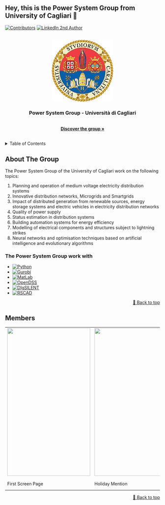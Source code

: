 ## Hey, this is the Power System Group from University of Cagliari 👋

[![Contributors][contributors-shield2]][contributors-url2]
[![LinkedIn 2nd Author][linkedin-shield2]][linkedin-url-2nd]

<!-- ![Unica Logo](https://github.com/UnicaPowerSystem/.github/blob/main/profile/logo-unica.jpg) -->

<!-- PROJECT LOGO -->
<br />
<div align="center">
  <img src="https://github.com/UnicaPowerSystem/.github/blob/main/profile/logo-unica.jpg" />
</a>
  <h3 align="center">Power System Group - Università di Cagliari</h3>
  <p align="center">
    <br />
    <a href="https://web.unica.it/unica/en/dip_ingelettrica.page"><strong>Discover the group »</strong>
    </a>
    <br />
    <br />
  </p>
</div>



<!-- TABLE OF CONTENTS -->
<details>
  <summary>Table of Contents</summary>
  <ol>
    <li><a href="#about-the-group">About The Group</a>
      <ul>
        <li><a href="#the-power-system-group-work-with">We work with with</a></li>
      </ul>
    <li><a href="#members">Members</a></li>
  </ol>
</details>



<!-- ABOUT THE GROUP -->
## About The Group

<!--[![Product Name Screen Shot][product-screenshot]](https://example.com)-->

<!-- Here's a blank template to get started: To avoid retyping too much info. Do a search and replace with your text editor for the following: `github_username`, `repo_name`, `twitter_handle`, `linkedin_username`, `email_client`, `email`, `project_title`, `project_description`-->
<!-- Link for emoji https://www.webfx.com/tools/emoji-cheat-sheet/ -->

The Power System Group of the University of Cagliari work on the following topics:
1. Planning and operation of medium voltage electricity distribution systems
2. Innovative distribution networks, Microgrids and Smartgrids
3. Impact of distributed generation from renewable sources, energy storage systems and electric vehicles in electricity distribution networks
4. Quality of power supply
5. Status estimation in distribution systems
6. Building automation systems for energy efficiency
7. Modelling of electrical components and structures subject to lightning strikes
8. Neural networks and optimisation techniques based on artificial intelligence and evolutionary algorithms


<!-- We work with -->
### The Power System Group work with
* [![Python][Python-shield]][Python-url]
* [![Gurobi][Gurobi-shield]][Gurobi-url]
* [![MatLab][MatLab-shield]][MatLab-url]
* [![OpenDSS][OpenDSS-shield]][OpenDSS-url]
* [![DIgSILENT][DIgSILENT-shiled]][DIgSILENT-url]
* [![RSCAD][RSCAD-shield]][RSCAD-url]

<p align="right"><a href="#top">🔼 Back to top</a></p>


<!-- Members -->
## Members
<table>
  <tr>
    <td><img src="screenshots/Screenshot_1582745092.png" width=270 height=480></td>
    <td><img src="screenshots/Screenshot_1582745125.png" width=270 height=480></td>
    <td><img src="screenshots/Screenshot_1582745139.png" width=270 height=480></td>
  </tr>
  <tr>
    <div align="center">
    <td>First Screen Page</td>
    <td>Holiday Mention</td>
    <td>Present day in purple and selected day in pink</td>
  </tr>
 </table>


<p align="right"><a href="#top">🔼 Back to top</a></p>




<!-- MARKDOWN LINKS & IMAGES -->
<!-- https://www.markdownguide.org/basic-syntax/#reference-style-links -->
<!-- To create your personalise shield go to: https://shields.io/ -->
[contributors-shield2]: https://img.shields.io/badge/Contributors-Marco%20Galici-green
[contributors-url2]: https://www.researchgate.net/profile/Marco-Galici

[linkedin-shield2]: https://img.shields.io/badge/LinkedIn-ID--Marco%20Galici-lightgrey
[linkedin-url-2nd]: https://it.linkedin.com/in/marco-galici-493069190

[Python-shield]: https://img.shields.io/badge/Python-py-green
[Python-url]: https://www.python.org/
[Gurobi-shield]: https://img.shields.io/badge/Gurobi-py-red
[Gurobi-url]: https://www.gurobi.com/
[MatLab-shield]: https://img.shields.io/badge/MatLab-mat-%23A04000
[MatLab-url]: https://www.mathworks.com/products/matlab.html
[OpenDSS-shield]: https://img.shields.io/badge/OpenDSS-dss-%23BCAEAA
[OpenDSS-url]: https://sourceforge.net/projects/electricdss/
[DIgSILENT-shiled]: https://img.shields.io/badge/DIgSILENT-pfd-%237D2208
[DIgSILENT-url]: https://www.digsilent.de/en/
[RSCAD-shield]: https://img.shields.io/badge/RSCAD-dfx-%231463DE
[RSCAD-url]: https://www.rtds.com
